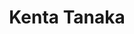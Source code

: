 ---
title: "Kenta Tanaka"
draft: false

# Job rank 職階
rank: "Assist. Professor" # 教授 | 准教授 | 助教 | ...

# Laboratory group
la_group: "Reaction Chemistry" # 分子化学 | 物質化学 | 反応化学

# Laboratory
laboratory:
  id: organic
  name: Laboratory of Organic Chemistry


# page title background image
bg_image: "images/banner/bg1.jpg"

# meta description ~100 letters in Japanese
description : "Visible-Light-Induced Photocatalytic Reactions"

# teacher portrait
image: "images/faculty/tanaka.jpg"

# interest
interest: ["Synthetic Organic Chemistry", "Photocatalyst", "Visible Light"]

# achievements
achievements:
- icon: ti-id-badge
  link: https://researcherid.com/rid/E-2906-2018
  name: ResearcherID E-2906-2018
- icon: ti-id-badge
  link: https://orcid.org/0000-0001-8253-3561
  name: ORCID 0000-0001-8253-3561


# contact info
contact:
- icon: ti-email
  link: mailto:ktanaka@okayama-u.ac.jp
  name: ktanaka@okayama-u.ac.jp


- name : "Laboratory of Organic Chemistry"
  icon : "ti-world" # icon pack : https://themify.me/themify-icons
  link : "http://chem.okayama-u.ac.jp/~organic/homejpn.html"

- name : "3-1-1 Tsushima-Naka, Kita Ward, Okayama City, Okayama 700-8530"
  icon : "ti-location-pin" # icon pack : https://themify.me/themify-icons
  link : "#"

# type
type: "faculty"
---